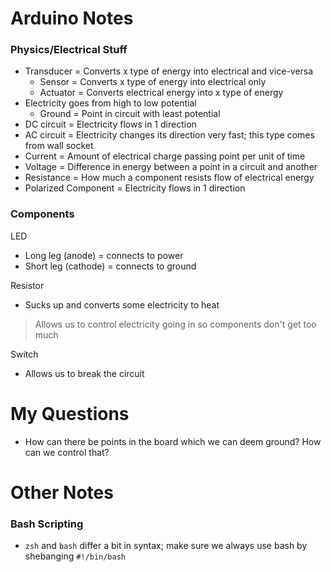 # Arduino Notes

### Physics/Electrical Stuff 

- Transducer = Converts x type of energy into electrical and vice-versa
    - Sensor = Converts x type of energy into electrical only
    - Actuator = Converts electrical energy into x type of energy
- Electricity goes from high to low potential
    - Ground = Point in circuit with least potential
- DC circuit = Electricity flows in 1 direction
- AC circuit = Electricity changes its direction very fast; this type comes from wall socket
- Current = Amount of electrical charge passing point per unit of time
- Voltage = Difference in energy between a point in a circuit and another
- Resistance = How much a component resists flow of electrical energy
- Polarized Component = Electricity flows in 1 direction 

### Components

LED
- Long leg (anode) = connects to power
- Short leg (cathode) = connects to ground

Resistor
- Sucks up and converts some electricity to heat
> Allows us to control electricity going in so components don't get too much 

Switch
- Allows us to break the circuit

# My Questions

- How can there be points in the board which we can deem ground? How can we control that?

# Other Notes

### Bash Scripting

- `zsh` and `bash` differ a bit in syntax; make sure we always use bash by shebanging `#!/bin/bash`
